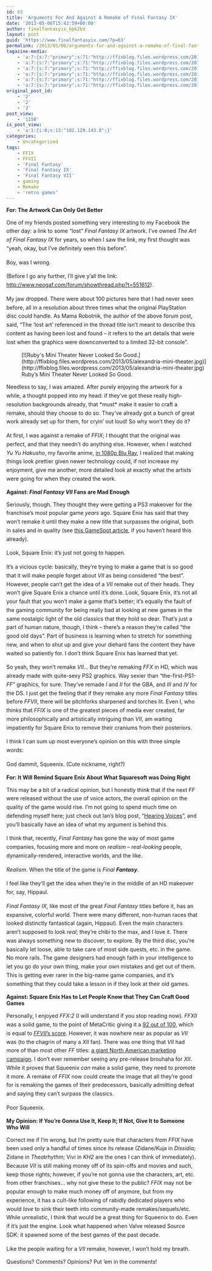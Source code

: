 ```yaml
---
id: 63
title: 'Arguments For And Against A Remake of Final Fantasy IX'
date: '2013-05-06T15:42:59+00:00'
author: finalfantasyix_kpk2bd
layout: post
guid: 'https://www.finalfantasyix.com/?p=63'
permalink: /2013/05/06/arguments-for-and-against-a-remake-of-final-fantasy-ix/
tagazine-media:
    - 'a:7:{s:7:"primary";s:71:"http://ffixblog.files.wordpress.com/2013/05/alexandria-mini-theater.jpg";s:6:"images";a:1:{s:71:"http://ffixblog.files.wordpress.com/2013/05/alexandria-mini-theater.jpg";a:6:{s:8:"file_url";s:71:"http://ffixblog.files.wordpress.com/2013/05/alexandria-mini-theater.jpg";s:5:"width";i:1520;s:6:"height";i:828;s:4:"type";s:5:"image";s:4:"area";i:1258560;s:9:"file_path";b:0;}}s:6:"videos";a:0:{}s:11:"image_count";i:1;s:6:"author";s:8:"47012034";s:7:"blog_id";s:8:"48119600";s:9:"mod_stamp";s:19:"2013-05-06 15:44:33";}'
    - 'a:7:{s:7:"primary";s:71:"http://ffixblog.files.wordpress.com/2013/05/alexandria-mini-theater.jpg";s:6:"images";a:1:{s:71:"http://ffixblog.files.wordpress.com/2013/05/alexandria-mini-theater.jpg";a:6:{s:8:"file_url";s:71:"http://ffixblog.files.wordpress.com/2013/05/alexandria-mini-theater.jpg";s:5:"width";i:1520;s:6:"height";i:828;s:4:"type";s:5:"image";s:4:"area";i:1258560;s:9:"file_path";b:0;}}s:6:"videos";a:0:{}s:11:"image_count";i:1;s:6:"author";s:8:"47012034";s:7:"blog_id";s:8:"48119600";s:9:"mod_stamp";s:19:"2013-05-06 15:44:33";}'
    - 'a:7:{s:7:"primary";s:71:"http://ffixblog.files.wordpress.com/2013/05/alexandria-mini-theater.jpg";s:6:"images";a:1:{s:71:"http://ffixblog.files.wordpress.com/2013/05/alexandria-mini-theater.jpg";a:6:{s:8:"file_url";s:71:"http://ffixblog.files.wordpress.com/2013/05/alexandria-mini-theater.jpg";s:5:"width";i:1520;s:6:"height";i:828;s:4:"type";s:5:"image";s:4:"area";i:1258560;s:9:"file_path";b:0;}}s:6:"videos";a:0:{}s:11:"image_count";i:1;s:6:"author";s:8:"47012034";s:7:"blog_id";s:8:"48119600";s:9:"mod_stamp";s:19:"2013-05-06 15:44:33";}'
    - 'a:7:{s:7:"primary";s:71:"http://ffixblog.files.wordpress.com/2013/05/alexandria-mini-theater.jpg";s:6:"images";a:1:{s:71:"http://ffixblog.files.wordpress.com/2013/05/alexandria-mini-theater.jpg";a:6:{s:8:"file_url";s:71:"http://ffixblog.files.wordpress.com/2013/05/alexandria-mini-theater.jpg";s:5:"width";i:1520;s:6:"height";i:828;s:4:"type";s:5:"image";s:4:"area";i:1258560;s:9:"file_path";b:0;}}s:6:"videos";a:0:{}s:11:"image_count";i:1;s:6:"author";s:8:"47012034";s:7:"blog_id";s:8:"48119600";s:9:"mod_stamp";s:19:"2013-05-06 15:44:33";}'
    - 'a:7:{s:7:"primary";s:71:"http://ffixblog.files.wordpress.com/2013/05/alexandria-mini-theater.jpg";s:6:"images";a:1:{s:71:"http://ffixblog.files.wordpress.com/2013/05/alexandria-mini-theater.jpg";a:6:{s:8:"file_url";s:71:"http://ffixblog.files.wordpress.com/2013/05/alexandria-mini-theater.jpg";s:5:"width";i:1520;s:6:"height";i:828;s:4:"type";s:5:"image";s:4:"area";i:1258560;s:9:"file_path";b:0;}}s:6:"videos";a:0:{}s:11:"image_count";i:1;s:6:"author";s:8:"47012034";s:7:"blog_id";s:8:"48119600";s:9:"mod_stamp";s:19:"2013-05-06 15:44:33";}'
    - 'a:7:{s:7:"primary";s:71:"http://ffixblog.files.wordpress.com/2013/05/alexandria-mini-theater.jpg";s:6:"images";a:1:{s:71:"http://ffixblog.files.wordpress.com/2013/05/alexandria-mini-theater.jpg";a:6:{s:8:"file_url";s:71:"http://ffixblog.files.wordpress.com/2013/05/alexandria-mini-theater.jpg";s:5:"width";i:1520;s:6:"height";i:828;s:4:"type";s:5:"image";s:4:"area";i:1258560;s:9:"file_path";b:0;}}s:6:"videos";a:0:{}s:11:"image_count";i:1;s:6:"author";s:8:"47012034";s:7:"blog_id";s:8:"48119600";s:9:"mod_stamp";s:19:"2013-05-06 15:44:33";}'
original_post_id:
    - '2'
    - '2'
    - '2'
post_view:
    - '1158'
is_post_view:
    - 'a:1:{i:0;s:13:"102.129.143.8";}'
categories:
    - Uncategorized
tags:
    - FFIX
    - FFVII
    - 'Final Fantasy'
    - 'Final Fantasy IX'
    - 'Final Fantasy VII'
    - gaming
    - Remake
    - 'retro games'
---
```


**For: The Artwork Can Only Get Better**

<span style="font-style:inherit;line-height:1.625;">One of my friends posted something very interesting to my Facebook the other day: a link to some “lost” </span>*Final Fantasy IX*<span style="font-style:inherit;line-height:1.625;"> artwork. I’ve owned </span>*The Art of Final Fantasy IX*<span style="font-style:inherit;line-height:1.625;"> for years, so when I saw the link, my first thought was “yeah, okay, but I’ve definitely seen this before”.</span>

<span style="font-style:inherit;line-height:1.625;">Boy, was I wrong.</span>

<span style="font-style:inherit;line-height:1.625;">(Before I go any further, I’ll give y’all the link: </span><http://www.neogaf.com/forum/showthread.php?t=551612><span style="font-style:inherit;line-height:1.625;">).</span>

<span style="font-style:inherit;line-height:1.625;">My jaw dropped. There were about 100 pictures here that I had never seen before, all in a resolution about three times what the original PlayStation disc could handle. As Mama Robotnik, the author of the above forum post, said, “The ‘lost art’ referenced in the thread title isn’t meant to describe this content as having been lost and found – it refers to the art details that were lost when the graphics were downconverted to a limited 32-bit console”.</span>

<figure aria-describedby="caption-attachment-65" class="wp-caption aligncenter" id="attachment_65" style="width: 529px">[![Ruby's Mini Theater Never Looked So Good.](http://ffixblog.files.wordpress.com/2013/05/alexandria-mini-theater.jpg)](http://ffixblog.files.wordpress.com/2013/05/alexandria-mini-theater.jpg)<figcaption class="wp-caption-text" id="caption-attachment-65">Ruby’s Mini Theater Never Looked So Good.</figcaption></figure><span style="font-style:inherit;line-height:1.625;">Needless to say, I was amazed. After purely enjoying the artwork for a while, a thought popped into my head: if they’ve got these really high-resolution backgrounds already, that </span>*must*<span style="font-style:inherit;line-height:1.625;"> make it easier to craft a remake, should they choose to do so. They’ve already got a bunch of great work already set up for them, for cryin’ out loud! So why won’t they do it?</span>

<span style="font-style:inherit;line-height:1.625;">At first, I was against a remake of </span>*FFIX*<span style="font-style:inherit;line-height:1.625;">; I thought that the original was perfect, and that they needn’t do anything else. However, when I watched </span>*Yu Yu Hakusho*<span style="font-style:inherit;line-height:1.625;">, my favorite anime, </span>[in 1080p Blu Ray](http://www.youtube.com/watch?v=CfbCzQ5fq9A)<span style="font-style:inherit;line-height:1.625;">, I realized that making things look prettier given newer technology could, if not increase my enjoyment, give me another, more detailed look at exactly what the artists were going for when they created the work.</span>

**Against: *Final Fantasy VII* Fans are Mad Enough**

<span style="font-style:inherit;line-height:1.625;">Seriously, though. They thought they were getting a PS3 makeover for the franchise’s most popular game </span>*years*<span style="font-style:inherit;line-height:1.625;"> ago. Square Enix has said that they won’t remake it until they make a new title that surpasses the original, both in sales and in quality (see </span>[this GameSpot article](http://www.gamespot.com/news/no-final-fantasy-vii-remake-until-square-enix-tops-original-6384331)<span style="font-style:inherit;line-height:1.625;">, if you haven’t heard this already).</span>

<span style="font-style:inherit;line-height:1.625;">Look, Square Enix: it’s just not going to happen.</span>

<span style="font-style:inherit;line-height:1.625;">It’s a vicious cycle: basically, they’re trying to make a game that is so good that it will make people forget about </span>*VII*<span style="font-style:inherit;line-height:1.625;"> as being considered “the best”. However, people can’t get the idea of a </span>*VII*<span style="font-style:inherit;line-height:1.625;"> remake out of their heads. They won’t give Square Enix a chance until it’s done. Look, Square Enix, it’s not all your fault that you won’t make a game that’s better; it’s equally the fault of the gaming community for being really bad at looking at new games in the same nostalgic light of the old classics that they hold so dear. That’s just a part of human nature, though, I think – there’s a reason they’re called “the good old days”. Part of business is learning when to stretch for something new, and when to shut up and give your diehard fans the content they have waited so patiently for. I don’t think Square Enix has learned that yet.</span>

<span style="font-style:inherit;line-height:1.625;">So yeah, they won’t remake </span>*VII…*<span style="font-style:inherit;line-height:1.625;"> But they’re remaking </span>*FFX* <span style="font-style:inherit;line-height:1.625;">in HD, which was already made with quite-sexy PS2 graphics. Way sexier than “the-first-PS1-*FF*” graphics, for sure. They’ve remade </span>*I* <span style="font-style:inherit;line-height:1.625;">and </span>*II* <span style="font-style:inherit;line-height:1.625;">for the GBA, and </span>*III* <span style="font-style:inherit;line-height:1.625;">and </span>*IV*<span style="font-style:inherit;line-height:1.625;"> for the DS. I just get the feeling that if they remake any more </span>*Final Fantasy*<span style="font-style:inherit;line-height:1.625;"> titles before </span>*FFVII*<span style="font-style:inherit;line-height:1.625;">, there will be pitchforks sharpened and torches lit. Even I, who thinks that </span>*FFIX*<span style="font-style:inherit;line-height:1.625;"> is one of the greatest pieces of media ever created, far more philosophically and artistically intriguing than </span>*VII*<span style="font-style:inherit;line-height:1.625;">, am waiting impatiently for Square Enix to remove their craniums from their posteriors.</span>

<span style="font-style:inherit;line-height:1.625;">I think I can sum up most everyone’s opinion on this with three simple words:</span>

<span style="font-style:inherit;line-height:1.625;">God dammit, Squeenix. (Cute nickname, right?)</span>

**For: It Will Remind Square Enix About What Squaresoft was Doing Right**

<span style="font-style:inherit;line-height:1.625;">This may be a bit of a radical opinion, but I honestly think that if the next </span>*FF*<span style="font-style:inherit;line-height:1.625;"> were released without the use of voice actors, the overall opinion on the quality of the game would rise. I’m not going to spend much time on defending myself here; just check out Ian’s blog post, “</span>[Hearing Voices](https://www.finalfantasyix.com/2013/05/02/hearing-voices-published-2192013/)<span style="font-style:inherit;line-height:1.625;">”, and you’ll basically have an idea of what my argument is behind this.</span>

<span style="font-style:inherit;line-height:1.625;">I think that, recently, </span>*Final Fantasy*<span style="font-style:inherit;line-height:1.625;"> has gone the way of most game companies, focusing more and more on </span>*realism*<span style="font-style:inherit;line-height:1.625;"> – </span>*real-looking* <span style="font-style:inherit;line-height:1.625;">people, dynamically-rendered, interactive worlds, and the like.</span>

*Realism*<span style="font-style:inherit;line-height:1.625;">. When the title of the game is </span>*Final **Fantasy***<span style="font-style:inherit;line-height:1.625;">.</span>

<span style="font-style:inherit;line-height:1.625;">I feel like they’ll get the idea when they’re in the middle of an HD makeover for, say, Hippaul.</span>

*Final Fantasy IX*<span style="font-style:inherit;line-height:1.625;">, like most of the great </span>*Final Fantasy* <span style="font-style:inherit;line-height:1.625;">titles before it, has an expansive, colorful world. There were many different, non-human races that looked distinctly fantastical (again, Hippaul). Even the main characters aren’t supposed to look </span>*real*<span style="font-style:inherit;line-height:1.625;">; they’re chibi to the max, and I love it. There was always something new to discover, to explore. By the third disc, you’re basically let loose, able to take care of most side quests, etc. in the game. No more rails. The game designers had enough faith in your intelligence to let you go do your own thing, make your own mistakes and get out of them. This is getting ever rarer in the big-name game companies, and it’s something that they could take a lesson in if they look at their old games.</span>

**Against: Square Enix Has to Let People Know that They Can Craft Good Games**

<span style="font-style:inherit;line-height:1.625;">Personally, I enjoyed </span>*FFX:2*<span style="font-style:inherit;line-height:1.625;"> (I will understand if you stop reading now). </span>*FFXII* <span style="font-style:inherit;line-height:1.625;">was a solid game, to the point of MetaCritic giving it a </span>[92 out of 100](http://www.metacritic.com/game/playstation-2/final-fantasy-xii)<span style="font-style:inherit;line-height:1.625;">, which is equal to </span>[*FFVII*’s score](http://www.metacritic.com/game/playstation/final-fantasy-vii)<span style="font-style:inherit;line-height:1.625;">. However, it was nowhere near as popular as </span>*VII* <span style="font-style:inherit;line-height:1.625;">was (to the chagrin of many a </span>*XII* <span style="font-style:inherit;line-height:1.625;">fan). There was one thing that </span>*VII* <span style="font-style:inherit;line-height:1.625;">had more of than most other </span>*FF* <span style="font-style:inherit;line-height:1.625;">titles: </span>[a giant North American marketing campaign](http://en.wikipedia.org/wiki/Final_Fantasy_VII#Release)<span style="font-style:inherit;line-height:1.625;">. I don’t ever remember seeing any pre-release brouhaha for </span>*XII*<span style="font-style:inherit;line-height:1.625;">. While it proves that Squeenix </span>*can*<span style="font-style:inherit;line-height:1.625;"> make a solid game, they need to promote it more. A remake of </span>*FFIX* <span style="font-style:inherit;line-height:1.625;">now could create the image that all they’re good for is remaking the games of their predecessors, basically admitting defeat and saying they can’t surpass the classics.</span>

<span style="font-style:inherit;line-height:1.625;">Poor Squeenix.</span>

**My Opinion: If You’re Gonna Use It, Keep It; If Not, Give It to Someone Who Will**

<span style="font-style:inherit;line-height:1.625;">Correct me if I’m wrong, but I’m pretty sure that characters from </span>*FFIX*<span style="font-style:inherit;line-height:1.625;"> have been used only a handful of times since its release (Zidane/Kuja in </span>*Dissidia*<span style="font-style:inherit;line-height:1.625;">; Zidane in </span>*Theatrhythm*<span style="font-style:inherit;line-height:1.625;">; Vivi in </span>*KH2*<span style="font-style:inherit;line-height:1.625;"> are the ones I can think of immediately). Because </span>*VII*<span style="font-style:inherit;line-height:1.625;"> is still making money off of its spin-offs and movies and such, keep those rights; however, if you’re not gonna use the characters, art, etc. from other franchises… why not give these to the public? </span>*FFIX*<span style="font-style:inherit;line-height:1.625;"> may not be popular enough to make much money off of anymore, but from my experience, it has a cult-like following of rabidly dedicated players who would </span>*love* <span style="font-style:inherit;line-height:1.625;">to sink their teeth into community-made remakes/sequels/etc. While unrealistic, I think that would be a great thing for Squeenix to do. Even if it’s just the engine. Look what happened when Valve released Source SDK: it spawned some of the best games of the past decade.</span>

<span style="font-style:inherit;line-height:1.625;">Like the people waiting for a </span>*VII* <span style="font-style:inherit;line-height:1.625;">remake, however, I won’t hold my breath.</span>

Questions? Comments? Opinions? Put ’em in the comments!